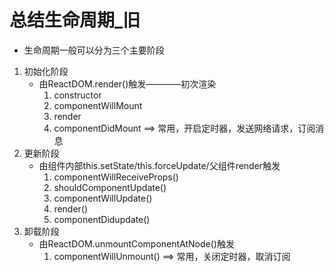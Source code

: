 # 总结生命周期_旧
* 生命周期一般可以分为三个主要阶段
1. 初始化阶段
   - 由ReactDOM.render()触发————初次渲染
        1. constructor
        2. componentWillMount
        3. render
        4. componentDidMount    ==> 常用，开启定时器，发送网络请求，订阅消息
2. 更新阶段
   - 由组件内部this.setState/this.forceUpdate/父组件render触发
        1. componentWillReceiveProps()
        2. shouldComponentUpdate()
        3. componentWillUpdate()
        4. render()
        5. componentDidupdate()
3. 卸载阶段
   - 由ReactDOM.unmountComponentAtNode()触发
        1. componentWillUnmount()   ==> 常用，关闭定时器，取消订阅
